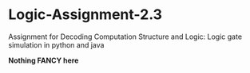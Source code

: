 # Logic-Assignment-2.3
Assignment for Decoding Computation Structure and Logic: Logic gate simulation in python and java

**Nothing FANCY here**
